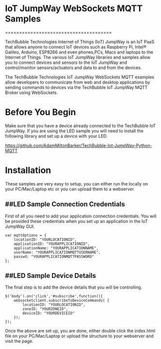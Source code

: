 # IoT JumpWay WebSockets MQTT Samples
======================================

TechBubble Technologies Internet of Things (IoT) JumpWay is an IoT PaaS that allows anyone to connect IoT devices such as Raspberry Pi, Intel® Galileo, Arduino, ESP8266 and even phones,PCs, Macs and laptops to the Internet of Things. The various IoT JumpWay libraries and samples allow you to connect devices and sensors to the IoT JumpWay and control/monitor sensors/actuators and data to and from the devices.

The TechBubble Technologies IoT JumpWay WebSockets MQTT examples allow developers to communicate from web and desktop applications by sending commands to devices via the TechBubble IoT JumpWay MQTT Broker using WebSockets.

# Before You Begin

Make sure that you have a device already connected to the TechBubble IoT JumpWay. If you are using the LED sample you will need to install the following library and set up a device with your LED.

  https://github.com/AdamMiltonBarker/TechBubble-Iot-JumpWay-Python-MQTT
  
# Installation

These samples are very easy to setup, you can either run the locally on your PC/Mac/Laptop etc or you can upload them to a webserver.

##LED Sample Connection Credentials
------------

First of all you need to add your application connection credentials. You will be provided these credentials when you set up an application in the IoT JumpWay GUI.

```
var mqttOptions = {
	locationID: "YOURLOCATIONID",
	applicationID: "YOURAPPLICATIONID",
	applicationName: "YOURAPPLICATIONNAME",
	userName: "YOURAPPLICATIONMQTTUSERNAME",
	passwd: "YOURAPPLICATIONMQTTPASSWORD"
};
```

##LED Sample Device Details
------------

The final step is to add the device details that you will be controlling.

```
$('body').on('click','#subscribe',function(){			
	websocketclient.subscribeToDeviceCommands( {
		locationID: "YOURLOCATIONID",
		zoneID: "YOURZONEID",
		deviceID: "YOURDEVICEID"
	});			
}); 
```

Once the above are set up, you are done, either double click the index.html file on your PC/Mac/Laptop or upload the structure to your webserver and visit the page.



